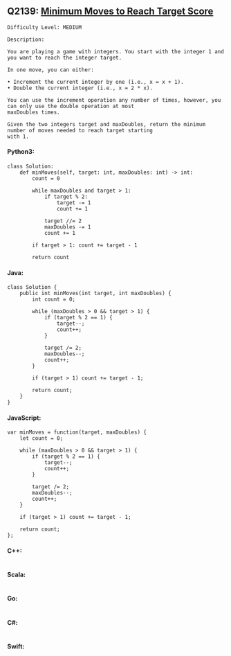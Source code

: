 ## Q2139: [Minimum Moves to Reach Target Score](https://leetcode.com/problems/minimum-moves-to-reach-target-score/)

```
Difficulty Level: MEDIUM
```

```
Description:

You are playing a game with integers. You start with the integer 1 and you want to reach the integer target.

In one move, you can either:

• Increment the current integer by one (i.e., x = x + 1).
• Double the current integer (i.e., x = 2 * x).

You can use the increment operation any number of times, however, you can only use the double operation at most
maxDoubles times.

Given the two integers target and maxDoubles, return the minimum number of moves needed to reach target starting
with 1.
```

#### Python3:

```
class Solution:
    def minMoves(self, target: int, maxDoubles: int) -> int:
        count = 0

        while maxDoubles and target > 1:
            if target % 2:
                target -= 1
                count += 1

            target //= 2
            maxDoubles -= 1
            count += 1

        if target > 1: count += target - 1

        return count
```

#### Java:

```
class Solution {
    public int minMoves(int target, int maxDoubles) {
        int count = 0;

        while (maxDoubles > 0 && target > 1) {
            if (target % 2 == 1) {
                target--;
                count++;
            }

            target /= 2;
            maxDoubles--;
            count++;
        }

        if (target > 1) count += target - 1;

        return count;
    }
}
```

#### JavaScript:

```
var minMoves = function(target, maxDoubles) {
    let count = 0;

    while (maxDoubles > 0 && target > 1) {
        if (target % 2 == 1) {
            target--;
            count++;
        }

        target /= 2;
        maxDoubles--;
        count++;
    }

    if (target > 1) count += target - 1;

    return count;
};
```

#### C++:

```

```

#### Scala:

```

```

#### Go:

```

```

#### C#:

```

```

#### Swift:

```

```